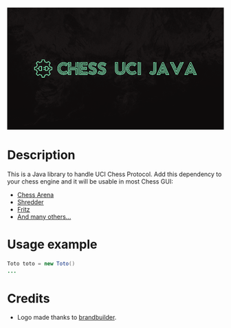 ![](doc/Header.png)

# Description

This is a Java library to handle UCI Chess Protocol. Add this dependency to your chess engine and it will be usable in most Chess GUI:
* [Chess Arena](http://www.playwitharena.de/)
* [Shredder](https://www.shredderchess.com/)
* [Fritz](https://en.wikipedia.org/wiki/Fritz_(chess))
* [And many others...](https://www.chessprogramming.org/UCI#GUIs)

# Usage example

```java
Toto toto = new Toto()
...
```


# Credits
- Logo made thanks to [brandbuilder](https://brandbuilder.ai/).
